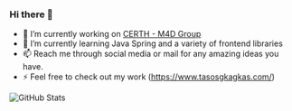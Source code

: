 ### Hi there 👋


- 🔭 I’m currently working on [CERTH - M4D Group](https://m4d.iti.gr/)
- 🌱 I’m currently learning Java Spring and a variety of frontend libraries
- 📫 Reach me through social media or mail for any amazing ideas you have.
- ⚡ Feel free to check out my work (https://www.tasosgkagkas.com/) 

![GitHub Stats](https://github-readme-stats.vercel.app/api?username=tasos12&theme=tokyonight)
